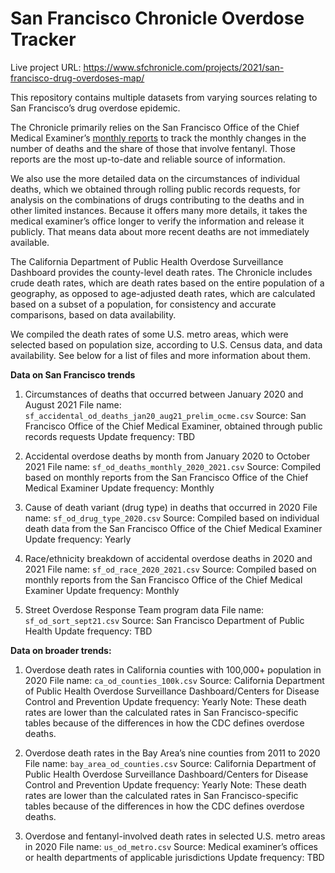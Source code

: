 # San Francisco Chronicle Overdose Tracker

Live project URL: https://www.sfchronicle.com/projects/2021/san-francisco-drug-overdoses-map/

This repository contains multiple datasets from varying sources relating to San Francisco’s drug overdose epidemic.

The Chronicle primarily relies on the San Francisco Office of the Chief Medical Examiner’s [monthly reports](https://sf.gov/resource/2020/ocme-accidental-overdose-reports) to track the monthly changes in the number of deaths and the share of those that involve fentanyl. Those reports are the most up-to-date and reliable source of information.

We also use the more detailed data on the circumstances of individual deaths, which we obtained through rolling public records requests, for analysis on the combinations of drugs contributing to the deaths and in other limited instances. Because it offers many more details, it takes the medical examiner’s office longer to verify the information and release it publicly. That means data about more recent deaths are not immediately available.

The California Department of Public Health Overdose Surveillance Dashboard provides the county-level death rates. The Chronicle includes crude death rates, which are death rates based on the entire population of a geography, as opposed to age-adjusted death rates, which are calculated based on a subset of a population, for consistency and accurate comparisons, based on data availability.

We compiled the death rates of some U.S. metro areas, which were selected based on population size, according to U.S. Census data, and data availability. See below for a list of files and more information about them.


**Data on San Francisco trends**

1. Circumstances of deaths that occurred between January 2020 and August 2021
File name: `sf_accidental_od_deaths_jan20_aug21_prelim_ocme.csv`
Source: San Francisco Office of the Chief Medical Examiner, obtained through public records requests
Update frequency: TBD

2. Accidental overdose deaths by month from January 2020 to October 2021
File name: `sf_od_deaths_monthly_2020_2021.csv`
Source: Compiled based on monthly reports from the San Francisco Office of the Chief Medical Examiner
Update frequency: Monthly

3. Cause of death variant (drug type) in deaths that occurred in 2020
File name: `sf_od_drug_type_2020.csv`
Source: Compiled based on individual death data from the San Francisco Office of the Chief Medical Examiner
Update frequency: Yearly

4. Race/ethnicity breakdown of accidental overdose deaths in 2020 and 2021
File name: `sf_od_race_2020_2021.csv`
Source: Compiled based on monthly reports from the San Francisco Office of the Chief Medical Examiner
Update frequency: Monthly

5. Street Overdose Response Team program data
File name: `sf_od_sort_sept21.csv`
Source: San Francisco Department of Public Health
Update frequency: TBD

**Data on broader trends:**

1. Overdose death rates in California counties with 100,000+ population in 2020
File name: `ca_od_counties_100k.csv`
Source: California Department of Public Health Overdose Surveillance Dashboard/Centers for Disease Control and Prevention
Update frequency: Yearly
Note: These death rates are lower than the calculated rates in San Francisco-specific tables because of the differences in how the CDC defines overdose deaths.

2. Overdose death rates in the Bay Area’s nine counties from 2011 to 2020
File name: `bay_area_od_counties.csv`
Source: California Department of Public Health Overdose Surveillance Dashboard/Centers for Disease Control and Prevention
Update frequency: Yearly
Note: These death rates are lower than the calculated rates in San Francisco-specific tables because of the differences in how the CDC defines overdose deaths.

3. Overdose and fentanyl-involved death rates in selected U.S. metro areas in 2020
File name: `us_od_metro.csv`
Source: Medical examiner’s offices or health departments of applicable jurisdictions
Update frequency: TBD
